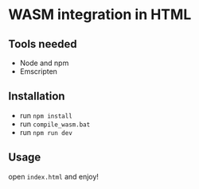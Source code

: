 # WASM integration in HTML 

## Tools needed
- Node and npm
- Emscripten

## Installation
- run `npm install`
- run `compile_wasm.bat`
- run `npm run dev`


## Usage
open `index.html` and enjoy! 